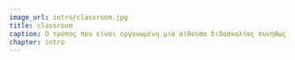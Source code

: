 ```yaml
---
image_url: intro/classroom.jpg
title: classroom
caption: Ο τρόπος που είναι οργανωμένη μια αίθουσα διδασκαλίας συνήθως ανταποκρίνεται στον τρόπο που είναι οργανωμένη η οικονομική παραγωγή, οπότε διαπιστώνουμε ότι η ιεραρχικά δομημένη, παραδοσιακή αίθουσα διδασκαλίας αντικατοπτρίζει το τρέχον μοντέλο οργάνωσης της παραγωγής, που όμως σήμερα βρίσκεται σε μεταβατικό στάδιο.
chapter: intro
---
```

